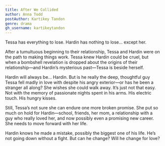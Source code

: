 ```yaml
---
title: After We Collided
author: Anna Todd
postAuthor: Kartikey Tandon
genre: drama
gh_username: kartikeytandon
---
```


Tessa has everything to lose. Hardin has nothing to lose… except her.

After a tumultuous beginning to their relationship, Tessa and Hardin were on the path to making things work. Tessa knew Hardin could be cruel, but when a bombshell revelation is dropped about the origins of their relationship—and Hardin’s mysterious past—Tessa is beside herself.

Hardin will always be… Hardin. But is he really the deep, thoughtful guy Tessa fell madly in love with despite his angry exterior—or has he been a stranger all along? She wishes she could walk away. It’s just not that easy. Not with the memory of passionate nights spent in his arms. His electric touch. His hungry kisses.

Still, Tessa’s not sure she can endure one more broken promise. She put so much on hold for Hardin—school, friends, her mom, a relationship with a guy who really loved her, and now possibly even a promising new career. She needs to move forward with her life.

Hardin knows he made a mistake, possibly the biggest one of his life. He’s not going down without a fight. But can he change? Will he change for love?